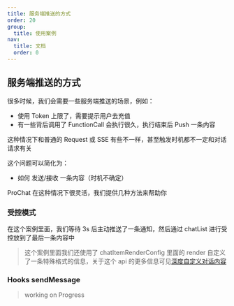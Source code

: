 ```yaml
---
title: 服务端推送的方式
order: 20
group:
  title: 使用案例
nav:
  title: 文档
  order: 0
---
```


## 服务端推送的方式

很多时候，我们会需要一些服务端推送的场景，例如：

- 使用 Token 上限了，需要提示用户去充值
- 有一些背后调用了 FunctionCall 会执行很久，执行结束后 Push 一条内容

这种情况下和普通的 Request 或 SSE 有些不一样，甚至触发时机都不一定和对话请求有关

这个问题可以简化为：

- 如何 发送/接收 一条内容（时机不确定）

ProChat 在这种情况下很灵活，我们提供几种方法来帮助你

### 受控模式

在这个案例里面，我们等待 3s 后主动推送了一条通知，然后通过 chatList 进行受控放到了最后一条内容中

> 这个案例里面我们还使用了 chatItemRenderConfig 里面的 render 自定义了一条特殊格式的信息，关于这个 api 的更多信息可见[深度自定义对话内容](./chatItemRenderConfig.md)

<code src="./demos/controled-servers-push.tsx" ></code>

### Hooks sendMessage

> working on Progress
